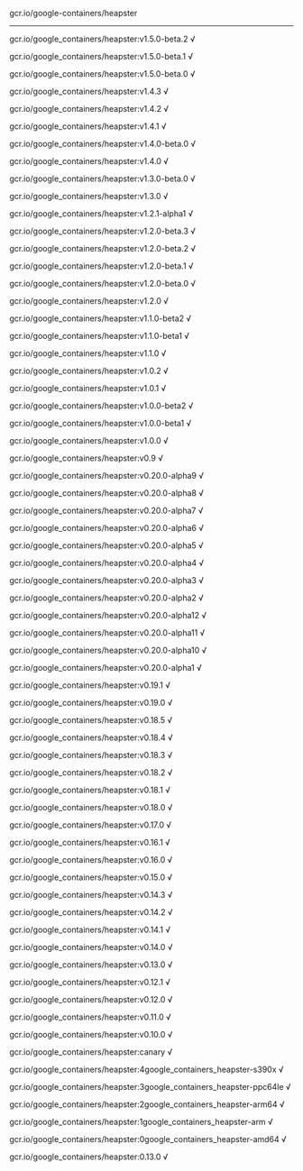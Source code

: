 gcr.io/google-containers/heapster 

----
gcr.io/google_containers/heapster:v1.5.0-beta.2 √

gcr.io/google_containers/heapster:v1.5.0-beta.1 √

gcr.io/google_containers/heapster:v1.5.0-beta.0 √

gcr.io/google_containers/heapster:v1.4.3 √

gcr.io/google_containers/heapster:v1.4.2 √

gcr.io/google_containers/heapster:v1.4.1 √

gcr.io/google_containers/heapster:v1.4.0-beta.0 √

gcr.io/google_containers/heapster:v1.4.0 √

gcr.io/google_containers/heapster:v1.3.0-beta.0 √

gcr.io/google_containers/heapster:v1.3.0 √

gcr.io/google_containers/heapster:v1.2.1-alpha1 √

gcr.io/google_containers/heapster:v1.2.0-beta.3 √

gcr.io/google_containers/heapster:v1.2.0-beta.2 √

gcr.io/google_containers/heapster:v1.2.0-beta.1 √

gcr.io/google_containers/heapster:v1.2.0-beta.0 √

gcr.io/google_containers/heapster:v1.2.0 √

gcr.io/google_containers/heapster:v1.1.0-beta2 √

gcr.io/google_containers/heapster:v1.1.0-beta1 √

gcr.io/google_containers/heapster:v1.1.0 √

gcr.io/google_containers/heapster:v1.0.2 √

gcr.io/google_containers/heapster:v1.0.1 √

gcr.io/google_containers/heapster:v1.0.0-beta2 √

gcr.io/google_containers/heapster:v1.0.0-beta1 √

gcr.io/google_containers/heapster:v1.0.0 √

gcr.io/google_containers/heapster:v0.9 √

gcr.io/google_containers/heapster:v0.20.0-alpha9 √

gcr.io/google_containers/heapster:v0.20.0-alpha8 √

gcr.io/google_containers/heapster:v0.20.0-alpha7 √

gcr.io/google_containers/heapster:v0.20.0-alpha6 √

gcr.io/google_containers/heapster:v0.20.0-alpha5 √

gcr.io/google_containers/heapster:v0.20.0-alpha4 √

gcr.io/google_containers/heapster:v0.20.0-alpha3 √

gcr.io/google_containers/heapster:v0.20.0-alpha2 √

gcr.io/google_containers/heapster:v0.20.0-alpha12 √

gcr.io/google_containers/heapster:v0.20.0-alpha11 √

gcr.io/google_containers/heapster:v0.20.0-alpha10 √

gcr.io/google_containers/heapster:v0.20.0-alpha1 √

gcr.io/google_containers/heapster:v0.19.1 √

gcr.io/google_containers/heapster:v0.19.0 √

gcr.io/google_containers/heapster:v0.18.5 √

gcr.io/google_containers/heapster:v0.18.4 √

gcr.io/google_containers/heapster:v0.18.3 √

gcr.io/google_containers/heapster:v0.18.2 √

gcr.io/google_containers/heapster:v0.18.1 √

gcr.io/google_containers/heapster:v0.18.0 √

gcr.io/google_containers/heapster:v0.17.0 √

gcr.io/google_containers/heapster:v0.16.1 √

gcr.io/google_containers/heapster:v0.16.0 √

gcr.io/google_containers/heapster:v0.15.0 √

gcr.io/google_containers/heapster:v0.14.3 √

gcr.io/google_containers/heapster:v0.14.2 √

gcr.io/google_containers/heapster:v0.14.1 √

gcr.io/google_containers/heapster:v0.14.0 √

gcr.io/google_containers/heapster:v0.13.0 √

gcr.io/google_containers/heapster:v0.12.1 √

gcr.io/google_containers/heapster:v0.12.0 √

gcr.io/google_containers/heapster:v0.11.0 √

gcr.io/google_containers/heapster:v0.10.0 √

gcr.io/google_containers/heapster:canary √

gcr.io/google_containers/heapster:4google_containers_heapster-s390x √

gcr.io/google_containers/heapster:3google_containers_heapster-ppc64le √

gcr.io/google_containers/heapster:2google_containers_heapster-arm64 √

gcr.io/google_containers/heapster:1google_containers_heapster-arm √

gcr.io/google_containers/heapster:0google_containers_heapster-amd64 √

gcr.io/google_containers/heapster:0.13.0 √

